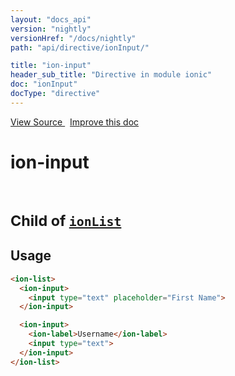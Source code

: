 ```yaml
---
layout: "docs_api"
version: "nightly"
versionHref: "/docs/nightly"
path: "api/directive/ionInput/"

title: "ion-input"
header_sub_title: "Directive in module ionic"
doc: "ionInput"
docType: "directive"
---
```


<div class="improve-docs">
<a href='http://github.com/driftyco/ionic/tree/master/js/angular/directive/input.js#L1'>
View Source
</a>
&nbsp;
<a href='http://github.com/driftyco/ionic/edit/master/js/angular/directive/input.js#L1'>
Improve this doc
</a>
</div>




<h1 class="api-title">

ion-input


<br />
<small>
Child of <a href="/docs/nightly/api/directive/ionList/"><code>ionList</code></a>
</small>


</h1>















<h2 id="usage">Usage</h2>

```html
<ion-list>
  <ion-input>
    <input type="text" placeholder="First Name">
  </ion-input>

  <ion-input>
    <ion-label>Username</ion-label>
    <input type="text">
  </ion-input>
</ion-list>
```









